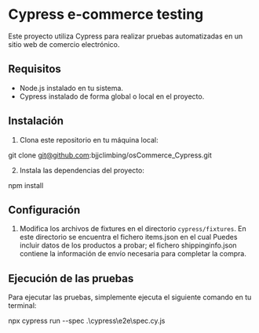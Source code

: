 # Cypress e-commerce testing

Este proyecto utiliza Cypress para realizar pruebas automatizadas en un sitio web de comercio electrónico.

## Requisitos

- Node.js instalado en tu sistema.
- Cypress instalado de forma global o local en el proyecto.

## Instalación

1. Clona este repositorio en tu máquina local:

git clone git@github.com:bjjclimbing/osCommerce_Cypress.git

2. Instala las dependencias del proyecto:

npm install


## Configuración

1. Modifica los archivos de fixtures en el directorio `cypress/fixtures`. En este directorio se encuentra el fichero items.json en el cual Puedes incluir datos de los productos a probar; el fichero shippinginfo.json contiene la información de envío necesaria para completar la compra.

## Ejecución de las pruebas

Para ejecutar las pruebas, simplemente ejecuta el siguiente comando en tu terminal:

npx cypress run  --spec .\cypress\e2e\spec.cy.js